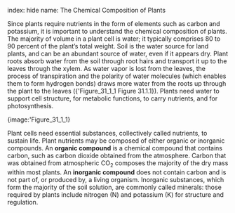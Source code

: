 index: hide
name: The Chemical Composition of Plants

Since plants require nutrients in the form of elements such as carbon and potassium, it is important to understand the chemical composition of plants. The majority of volume in a plant cell is water; it typically comprises 80 to 90 percent of the plant’s total weight. Soil is the water source for land plants, and can be an abundant source of water, even if it appears dry. Plant roots absorb water from the soil through root hairs and transport it up to the leaves through the xylem. As water vapor is lost from the leaves, the process of transpiration and the polarity of water molecules (which enables them to form hydrogen bonds) draws more water from the roots up through the plant to the leaves ({'Figure_31_1_1 Figure 31.1.1}). Plants need water to support cell structure, for metabolic functions, to carry nutrients, and for photosynthesis.


{image:'Figure_31_1_1}
        

Plant cells need essential substances, collectively called nutrients, to sustain life.  Plant nutrients may be composed of either organic or inorganic compounds. An  **organic compound** is a chemical compound that contains carbon, such as carbon dioxide obtained from the atmosphere. Carbon that was obtained from atmospheric CO<sub>2</sub> composes the majority of the dry mass within most plants. An  **inorganic compound** does not contain carbon and is not part of, or produced by, a living organism. Inorganic substances, which form the majority of the soil solution, are commonly called minerals: those required by plants include nitrogen (N) and potassium (K) for structure and regulation.
